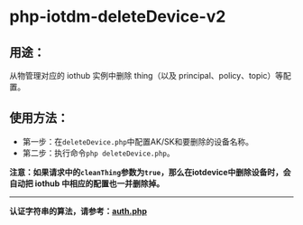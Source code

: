 # php-iotdm-deleteDevice-v2

## 用途：

从物管理对应的 iothub 实例中删除 thing（以及 principal、policy、topic）等配置。

## 使用方法：

* 第一步：在`deleteDevice.php`中配置AK/SK和要删除的设备名称。
* 第二步：执行命令`php deleteDevice.php`。

**注意：如果请求中的`cleanThing`参数为`true`，那么在iotdevice中删除设备时，会自动把 iothub 中相应的配置也一并删除掉。**

---

**认证字符串的算法，请参考：[auth.php](../../authorization/auth.php)**